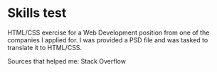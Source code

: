 # Skills test

HTML/CSS exercise for a Web Development position from one of the companies I applied for. I was provided a PSD file and was tasked to translate it to HTML/CSS.

Sources that helped me: Stack Overflow

